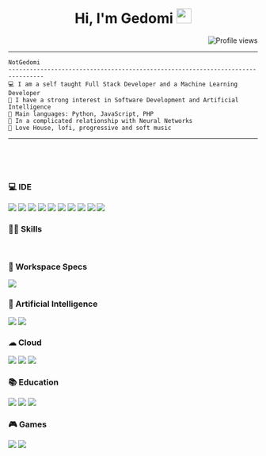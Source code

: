 <h1 align="center">
Hi, I'm Gedomi
 <img src="https://media.giphy.com/media/hvRJCLFzcasrR4ia7z/giphy.gif" width="30"></h1>
 <img src="https://gpvc.arturio.dev/NotGedomi" alt="Profile views" align='right'/> <a href="https://github.com/NotGedomi/NotGedomi"> </a> 
<br/>
<hr>

```
NotGedomi
--------------------------------------------------------------------------------
💻 I am a self taught Full Stack Developer and a Machine Learning Developer
📝 I have a strong interest in Software Development and Artificial Intelligence
🌟 Main languages: Python, JavaScript, PHP
💖 In a complicated relationship with Neural Networks
🎵 Love House, lofi, progressive and soft music
```
<hr>

## 
<br></br>
### 💻 IDE
<p>
  <a href="#"><img src="https://img.shields.io/badge/Visual_Studio_Code-0078D4?style=for-the-badge&logo=visual%20studio%20code&logoColor=white"></a>
  <a href="#"><img src="https://img.shields.io/badge/Visual_Studio-5C2D91?style=for-the-badge&logo=visual%20studio&logoColor=white"></a>
  <a href="#"><img src="https://img.shields.io/badge/sublime_text-%23575757.svg?&style=for-the-badge&logo=sublime-text&logoColor=important"></a>
  <a href="#"><img src="https://img.shields.io/badge/Notepad++-90E59A.svg?style=for-the-badge&logo=notepad%2B%2B&logoColor=black"></a>
  <a href="#"><img src="https://img.shields.io/badge/Android_Studio-3DDC84?style=for-the-badge&logo=android-studio&logoColor=white"></a>
  <a href="#"><img src="https://img.shields.io/badge/apache%20netbeans-1B6AC6?style=for-the-badge&logo=apache%20netbeans%20IDE&logoColor=white"></a>
  <a href="#"><img src="https://img.shields.io/badge/Colab-F9AB00?style=for-the-badge&logo=googlecolab&color=525252"></a>
  <a href="#"><img src="https://img.shields.io/badge/Eclipse-2C2255?style=for-the-badge&logo=eclipse&logoColor=white"></a>
  <a href="#"><img src="https://img.shields.io/badge/IntelliJ_IDEA-000000.svg?style=for-the-badge&logo=intellij-idea&logoColor=white"></a>
  <a href="#"><img src="https://img.shields.io/badge/PyCharm-000000.svg?&style=for-the-badge&logo=PyCharm&logoColor=white"></a>
</p>

### 👨‍💻 Skills
<p>
  <a href="#"><img alt="" src="https://img.shields.io/badge/Java-ED8B00?style=for-the-badge&logo=openjdk&logoColor=white"></a>
  <a href="#"><img alt="" src="https://img.shields.io/badge/Spring-6DB33F?style=for-the-badge&logo=spring&logoColor=white"></a>
  <a href="#"><img alt="" src="https://img.shields.io/badge/C%23-239120?style=for-the-badge&logo=c-sharp&logoColor=white"></a>
  <a href="#"><img alt="" src="https://img.shields.io/badge/Python-14354C?style=for-the-badge&logo=python&logoColor=white"></a>
  <a href="#"><img alt="" src="https://img.shields.io/badge/Flask-000000?style=for-the-badge&logo=flask&logoColor=white"></a>
  <a href="#"><img alt="" src="https://img.shields.io/badge/HTML5-E34F26?style=for-the-badge&logo=html5&logoColor=white"></a>
  <a href="#"><img alt="" src="https://img.shields.io/badge/CSS3-1572B6?style=for-the-badge&logo=css3&logoColor=white"></a>
  <a href="#"><img alt="" src="https://img.shields.io/badge/JavaScript-323330?style=for-the-badge&logo=javascript&logoColor=F7DF1E"></a>
  <a href="#"><img alt="" src="https://img.shields.io/badge/jQuery-0769AD?style=for-the-badge&logo=jquery&logoColor=white"></a>
   <a href="#"><img alt="" src="https://img.shields.io/badge/Node.js-43853D?style=for-the-badge&logo=node.js&logoColor=white"></a>
  <a href="#"><img alt="" src="https://img.shields.io/badge/PHP-777BB4?style=for-the-badge&logo=php&logoColor=white"></a>
  <a href="#"><img alt="" src="https://img.shields.io/badge/MySQL-00000F?style=for-the-badge&logo=mysql&logoColor=white"></a>
  <a href="#"><img alt="" src="https://img.shields.io/badge/PostgreSQL-316192?style=for-the-badge&logo=postgresql&logoColor=white"></a>
  <a href="#"><img alt="" src="https://img.shields.io/badge/MongoDB-4EA94B?style=for-the-badge&logo=mongodb&logoColor=white"></a>
  <a href="#"><img alt="" src="https://img.shields.io/badge/SQLite-07405E?style=for-the-badge&logo=sqlite&logoColor=white"></a>
  <a href="#"><img alt="" src="https://img.shields.io/badge/MariaDB-003545?style=for-the-badge&logo=mariadb&logoColor=white"></a>
  <a href="#"><img alt="" src="https://img.shields.io/badge/redis-%23DD0031.svg?&style=for-the-badge&logo=redis&logoColor=white"></a>
  <a href="#"><img alt="" src="https://img.shields.io/badge/Bootstrap-563D7C?style=for-the-badge&logo=bootstrap&logoColor=white"></a>
  <a href="#"><img alt="" src="https://img.shields.io/badge/Tailwind_CSS-38B2AC?style=for-the-badge&logo=tailwind-css&logoColor=white"></a>
  <a href="#"><img alt="" src="https://img.shields.io/badge/Xamarin-3498DB?style=for-the-badge&logo=xamarin&logoColor=white"></a>
  <a href="#"><img alt="" src="https://img.shields.io/badge/Microsoft_Office-D83B01?style=for-the-badge&logo=microsoft-office&logoColor=white"></a>
  <a href="#"><img alt="" src="https://img.shields.io/badge/Hibernate-59666C?style=for-the-badge&logo=Hibernate&logoColor=white"></a>
  <a href="#"><img alt="" src="https://img.shields.io/badge/GIT-E44C30?style=for-the-badge&logo=git&logoColor=white"></a>
  <a href="#"><img alt="" src="https://img.shields.io/badge/windows%20terminal-4D4D4D?style=for-the-badge&logo=windows%20terminal&logoColor=white"></a>
  <a href="#"><img alt="" src="https://img.shields.io/badge/Jira-0052CC?style=for-the-badge&logo=Jira&logoColor=white"></a>
</p>

### 🧰 Workspace Specs
<p>
    <a href="#"><img src="https://img.shields.io/badge/NVIDIA-GTX1050 Ti-76B900?style=for-the-badge&logo=nvidia&logoColor=white"></a>
</p>

### 🤖 Artificial Intelligence
<p>
  <a href="#"><img src="https://img.shields.io/badge/TensorFlow-FF6F00?style=for-the-badge&logo=tensorflow&logoColor=white"></a>
  <a href="#"><img src="https://img.shields.io/badge/dialogflow-FF9800?style=for-the-badge&logo=dialogflow&logoColor=white"></a>
</p>

### ☁ Cloud
<p>
  <a href="#"><img src="https://img.shields.io/badge/Amazon_AWS-FF9900?style=for-the-badge&logo=amazonaws&logoColor=white"></a>
  <a href="#"><img src="https://img.shields.io/badge/Cloudflare-F38020?style=for-the-badge&logo=Cloudflare&logoColor=white"></a>
  <a href="#"><img src="https://img.shields.io/badge/microsoft%20azure-0089D6?style=for-the-badge&logo=microsoft-azure&logoColor=white"></a>
</p>

### 📚 Education
<p>
  <a href="#"><img src="https://img.shields.io/badge/Udemy-EC5252?style=for-the-badge&logo=Udemy&logoColor=white"></a>
  <a href="#"><img src="https://img.shields.io/badge/freecodecamp-27273D?style=for-the-badge&logo=freecodecamp&logoColor=white"></a>
  <a href="#"><img src="https://img.shields.io/badge/MDN_Web_Docs-black?style=for-the-badge&logo=mdnwebdocs&logoColor=white"></a>
</p>

### 🎮 Games
<p>
  <a href="#"><img src="https://img.shields.io/badge/Riot_Games-D32936?style=for-the-badge&logo=riot-games&logoColor=white"></a>
  <a href="#"><img src="https://img.shields.io/badge/Epic%20Games-313131?style=for-the-badge&logo=Epic%20Games&logoColor=white"></a>
</p>
